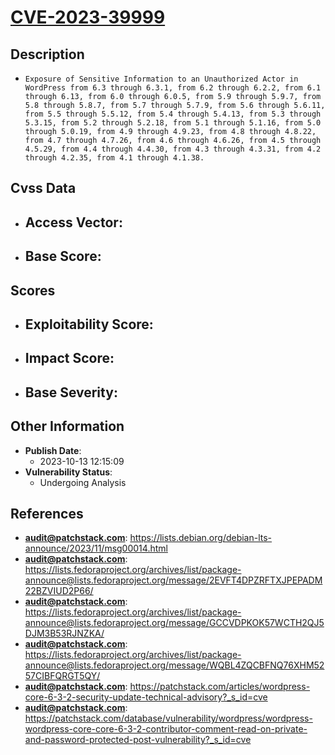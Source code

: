 
# [CVE-2023-39999](https://lists.debian.org/debian-lts-announce/2023/11/msg00014.html)

## Description

- `Exposure of Sensitive Information to an Unauthorized Actor in WordPress from 6.3 through 6.3.1, from 6.2 through 6.2.2, from 6.1 through 6.13, from 6.0 through 6.0.5, from 5.9 through 5.9.7, from 5.8 through 5.8.7, from 5.7 through 5.7.9, from 5.6 through 5.6.11, from 5.5 through 5.5.12, from 5.4 through 5.4.13, from 5.3 through 5.3.15, from 5.2 through 5.2.18, from 5.1 through 5.1.16, from 5.0 through 5.0.19, from 4.9 through 4.9.23, from 4.8 through 4.8.22, from 4.7 through 4.7.26, from 4.6 through 4.6.26, from 4.5 through 4.5.29, from 4.4 through 4.4.30, from 4.3 through 4.3.31, from 4.2 through 4.2.35, from 4.1 through 4.1.38.`

## Cvss Data

- **Access Vector**:
  - 
- **Base Score**:
  - 

## Scores

- **Exploitability Score**:
  - 
- **Impact Score**:
  - 
- **Base Severity**:
  - 

## Other Information

- **Publish Date**:
  - 2023-10-13 12:15:09
- **Vulnerability Status**:
  - Undergoing Analysis

## References

- **audit@patchstack.com**: https://lists.debian.org/debian-lts-announce/2023/11/msg00014.html
- **audit@patchstack.com**: https://lists.fedoraproject.org/archives/list/package-announce@lists.fedoraproject.org/message/2EVFT4DPZRFTXJPEPADM22BZVIUD2P66/
- **audit@patchstack.com**: https://lists.fedoraproject.org/archives/list/package-announce@lists.fedoraproject.org/message/GCCVDPKOK57WCTH2QJ5DJM3B53RJNZKA/
- **audit@patchstack.com**: https://lists.fedoraproject.org/archives/list/package-announce@lists.fedoraproject.org/message/WQBL4ZQCBFNQ76XHM5257CIBFQRGT5QY/
- **audit@patchstack.com**: https://patchstack.com/articles/wordpress-core-6-3-2-security-update-technical-advisory?_s_id=cve
- **audit@patchstack.com**: https://patchstack.com/database/vulnerability/wordpress/wordpress-wordpress-core-core-6-3-2-contributor-comment-read-on-private-and-password-protected-post-vulnerability?_s_id=cve
